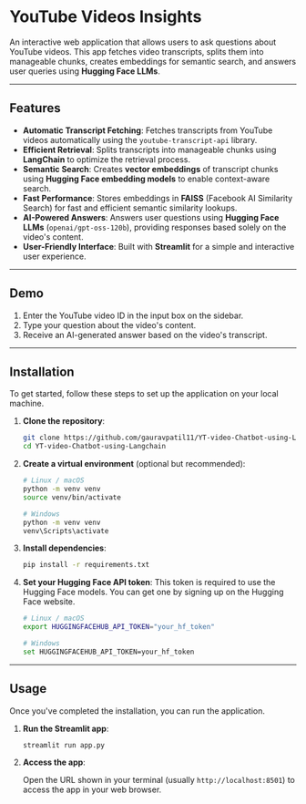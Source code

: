 # YouTube Videos Insights

An interactive web application that allows users to ask questions about YouTube videos. This app fetches video transcripts, splits them into manageable chunks, creates embeddings for semantic search, and answers user queries using **Hugging Face LLMs**.

-----

## Features

  - **Automatic Transcript Fetching**: Fetches transcripts from YouTube videos automatically using the `youtube-transcript-api` library.
  - **Efficient Retrieval**: Splits transcripts into manageable chunks using **LangChain** to optimize the retrieval process.
  - **Semantic Search**: Creates **vector embeddings** of transcript chunks using **Hugging Face embedding models** to enable context-aware search.
  - **Fast Performance**: Stores embeddings in **FAISS** (Facebook AI Similarity Search) for fast and efficient semantic similarity lookups.
  - **AI-Powered Answers**: Answers user questions using **Hugging Face LLMs** (`openai/gpt-oss-120b`), providing responses based solely on the video's content.
  - **User-Friendly Interface**: Built with **Streamlit** for a simple and interactive user experience.

-----

## Demo

1.  Enter the YouTube video ID in the input box on the sidebar.
2.  Type your question about the video's content.
3.  Receive an AI-generated answer based on the video's transcript.

-----

## Installation

To get started, follow these steps to set up the application on your local machine.

1.  **Clone the repository**:

    ```bash
    git clone https://github.com/gauravpatil11/YT-video-Chatbot-using-Langchain
    cd YT-video-Chatbot-using-Langchain
    ```

2.  **Create a virtual environment** (optional but recommended):

    ```bash
    # Linux / macOS
    python -m venv venv
    source venv/bin/activate

    # Windows
    python -m venv venv
    venv\Scripts\activate
    ```

3.  **Install dependencies**:

    ```bash
    pip install -r requirements.txt
    ```

4.  **Set your Hugging Face API token**: This token is required to use the Hugging Face models. You can get one by signing up on the Hugging Face website.

    ```bash
    # Linux / macOS
    export HUGGINGFACEHUB_API_TOKEN="your_hf_token"

    # Windows
    set HUGGINGFACEHUB_API_TOKEN=your_hf_token
    ```

-----

## Usage

Once you've completed the installation, you can run the application.

1.  **Run the Streamlit app**:

    ```bash
    streamlit run app.py
    ```

2.  **Access the app**:

    Open the URL shown in your terminal (usually `http://localhost:8501`) to access the app in your web browser.

